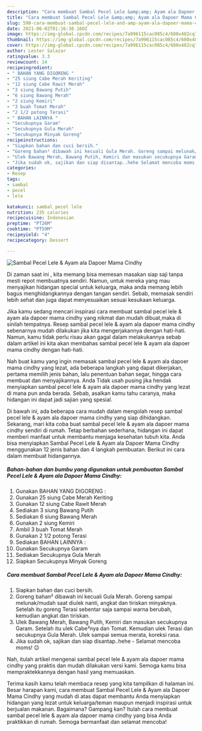 ```yaml
---
description: "Cara membuat Sambal Pecel Lele &amp;amp; Ayam ala Dapoer Mama Cindhy yang lezat Untuk Jualan"
title: "Cara membuat Sambal Pecel Lele &amp;amp; Ayam ala Dapoer Mama Cindhy yang lezat Untuk Jualan"
slug: 590-cara-membuat-sambal-pecel-lele-and-amp-ayam-ala-dapoer-mama-cindhy-yang-lezat-untuk-jualan
date: 2021-06-02T01:16:38.160Z
image: https://img-global.cpcdn.com/recipes/7a996115cac085c4/680x482cq70/sambal-pecel-lele-ayam-ala-dapoer-mama-cindhy-foto-resep-utama.jpg
thumbnail: https://img-global.cpcdn.com/recipes/7a996115cac085c4/680x482cq70/sambal-pecel-lele-ayam-ala-dapoer-mama-cindhy-foto-resep-utama.jpg
cover: https://img-global.cpcdn.com/recipes/7a996115cac085c4/680x482cq70/sambal-pecel-lele-ayam-ala-dapoer-mama-cindhy-foto-resep-utama.jpg
author: Lester Salazar
ratingvalue: 3.3
reviewcount: 14
recipeingredient:
- " BAHAN YANG DIGORENG "
- "25 siung Cabe Merah Keriting"
- "12 siung Cabe Rawit Merah"
- "3 siung Bawang Putih"
- "6 siung Bawang Merah"
- "2 siung Kemiri"
- "3 buah Tomat Merah"
- "2 1/2 potong Terasi"
- " BAHAN LAINNYA "
- "Secukupnya Garam"
- "Secukupnya Gula Merah"
- "Secukupnya Minyak Goreng"
recipeinstructions:
- "Siapkan bahan dan cuci bersih."
- "Goreng bahan² dibawah ini kecuali Gula Merah. Goreng sampai melunak/mudah saat diulek nanti, angkat dan tiriskan minyaknya. Setelah itu goreng Terasi sebentar saja sampai warna berubah, kemudian angkat dan tiriskan."
- "Ulek Bawang Merah, Bawang Putih, Kemiri dan masukan secukupnya Garam. Setelah itu ulek Cabe²nya dan Tomat. Kemudian ulek Terasi dan secukupnya Gula Merah. Ulek sampai semua merata, koreksi rasa."
- "Jika sudah ok, sajikan dan siap disantap..hehe Selamat mencoba moms! 😉"
categories:
- Resep
tags:
- sambal
- pecel
- lele

katakunci: sambal pecel lele 
nutrition: 235 calories
recipecuisine: Indonesian
preptime: "PT26M"
cooktime: "PT59M"
recipeyield: "4"
recipecategory: Dessert

---
```



![Sambal Pecel Lele &amp; Ayam ala Dapoer Mama Cindhy](https://img-global.cpcdn.com/recipes/7a996115cac085c4/680x482cq70/sambal-pecel-lele-ayam-ala-dapoer-mama-cindhy-foto-resep-utama.jpg)

Di zaman  saat ini , kita memang bisa memesan masakan siap saji tanpa mesti repot membuatnya sendiri. Namun, untuk mereka yang mau menyajikan hidangan special untuk keluarga, maka anda memang lebih bagus menghidangkannya dengan tangan sendiri. Sebab, memasak sendiri lebih sehat dan juga dapat menyesuaikan sesuai kesukaan keluarga.

Jika kamu sedang mencari inspirasi cara membuat sambal pecel lele &amp; ayam ala dapoer mama cindhy yang nikmat dan mudah dibuat,maka di sinilah tempatnya. Resep sambal pecel lele &amp; ayam ala dapoer mama cindhy  sebenarnya mudah dilakukan jika kita mengerjakannya dengan hati-hati. Namun, kamu tidak perlu risau akan gagal dalam melakukannya 
sebab dalam artikel ini kita akan membahas sambal pecel lele &amp; ayam ala dapoer mama cindhy dengan hati-hati.  



Nah buat kamu yang ingin memasak sambal pecel lele &amp; ayam ala dapoer mama cindhy yang lezat, ada beberapa langkah yang dapat dikerjakan, pertama memilih jenis bahan, lalu penentuan bahan segar, hingga cara membuat dan menyajikannya. Anda Tidak usah pusing jika hendak menyiapkan sambal pecel lele &amp; ayam ala dapoer mama cindhy yang lezat di mana pun anda berada. Sebab, asalkan kamu  tahu caranya, maka hidangan ini dapat jadi sajian yang spesial.

Di bawah ini, ada beberapa cara mudah dalam mengolah resep sambal pecel lele &amp; ayam ala dapoer mama cindhy yang siap dihidangkan. Sekarang, mari kita coba buat sambal pecel lele &amp; ayam ala dapoer mama cindhy sendiri di rumah. Tetap berbahan sederhana, hidangan ini dapat memberi manfaat untuk membantu menjaga kesehatan tubuh kita. Anda bisa menyiapkan Sambal Pecel Lele &amp; Ayam ala Dapoer Mama Cindhy menggunakan 12 jenis bahan dan 4 langkah pembuatan. Berikut ini cara dalam membuat hidangannya.

<!--inarticleads1-->

##### Bahan-bahan dan bumbu yang digunakan untuk pembuatan Sambal Pecel Lele &amp; Ayam ala Dapoer Mama Cindhy:

1. Gunakan  BAHAN YANG DIGORENG :
1. Gunakan 25 siung Cabe Merah Keriting
1. Gunakan 12 siung Cabe Rawit Merah
1. Sediakan 3 siung Bawang Putih
1. Sediakan 6 siung Bawang Merah
1. Gunakan 2 siung Kemiri
1. Ambil 3 buah Tomat Merah
1. Gunakan 2 1/2 potong Terasi
1. Sediakan  BAHAN LAINNYA :
1. Gunakan Secukupnya Garam
1. Sediakan Secukupnya Gula Merah
1. Siapkan Secukupnya Minyak Goreng




<!--inarticleads2-->

##### Cara membuat Sambal Pecel Lele &amp; Ayam ala Dapoer Mama Cindhy:

1. Siapkan bahan dan cuci bersih.
1. Goreng bahan² dibawah ini kecuali Gula Merah. Goreng sampai melunak/mudah saat diulek nanti, angkat dan tiriskan minyaknya. Setelah itu goreng Terasi sebentar saja sampai warna berubah, kemudian angkat dan tiriskan.
1. Ulek Bawang Merah, Bawang Putih, Kemiri dan masukan secukupnya Garam. Setelah itu ulek Cabe²nya dan Tomat. Kemudian ulek Terasi dan secukupnya Gula Merah. Ulek sampai semua merata, koreksi rasa.
1. Jika sudah ok, sajikan dan siap disantap..hehe - Selamat mencoba moms! 😉




Nah, itulah artikel mengenai  sambal pecel lele &amp; ayam ala dapoer mama cindhy  yang praktis dan mudah dilakukan versi kami. Semoga kamu bisa mempraktekkannya dengan hasil yang memuaskan. 

Terima kasih kamu telah membaca resep yang kita tampilkan di halaman ini. Besar harapan kami, cara membuat  Sambal Pecel Lele &amp; Ayam ala Dapoer Mama Cindhy yang mudah di atas dapat membantu Anda menyiapkan hidangan yang lezat untuk keluarga/teman maupun menjadi inspirasi untuk berjualan makanan. Bagaimana? Gampang kan? Itulah cara membuat sambal pecel lele &amp; ayam ala dapoer mama cindhy yang bisa Anda praktikkan di rumah. Semoga bermanfaat dan selamat mencoba!

